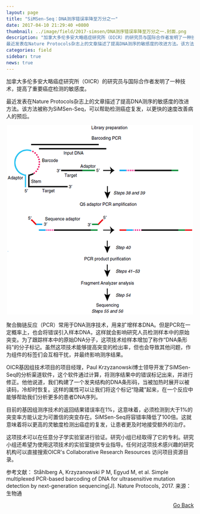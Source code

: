 ```yaml
---
layout: page
title: "SiMSen-Seq：DNA测序错误率降至万分之一"
date: 2017-04-10 21:29:40 +0800
thumbnail: ../image/field/2017-simsen/DNA测序错误率降至万分之一.封面.png
description: "加拿大多伦多安大略癌症研究所（OICR）的研究员与国际合作者发明了一种技术，提高了重要癌症检测的敏感度。
最近发表在Nature Protocols杂志上的文章描述了提高DNA测序的敏感度的改进方法。该方法被称为SiMSen-Seq，可以帮助检测癌症复发，以更快的速度改善病人的预后。 "
categories: field
sidebar: true
news: true
---
```


加拿大多伦多安大略癌症研究所（OICR）的研究员与国际合作者发明了一种技术，提高了重要癌症检测的敏感度。

最近发表在Nature Protocols杂志上的文章描述了提高DNA测序的敏感度的改进方法。该方法被称为SiMSen-Seq，可以帮助检测癌症复发，以更快的速度改善病人的预后。

<p style="text-align: center;"><img src="/image/field/2017-simsen/DNA测序错误率降至万分之一.png">


聚合酶链反应（PCR）常用于DNA测序技术，用来扩增样本DNA。但是PCR在一定概率上，也会将错误引入样本DNA，这样就会影响研究人员检测样本中的原始突变。为了跟踪样本中的原始DNA分子，这项技术给样本增加了称作“DNA条形码”的分子标记。虽然这项技术能够提高突变的检出率，但也会导致其他问题，作为组件的标签们会互相干扰，并最终影响测序结果。

OICR基因组技术项目的项目经理，Paul Krzyzanowski博士领导开发了SiMSen-Seq的分析渠道软件，这个软件通过计算，将测序结果中的错误标记出来，并进行修正。他他说道，我们构建了一个发夹结构的DNA条形码，当被加热时展开以被读码，冷却时恢复。这样的属性可以让我们将这个标记“隐藏”起来，在一个反应中能够帮助我们分析更多的患者DNA序列。

目前的基因组测序技术的返回结果错误率在1%，这意味着，必须检测到大于1%的突变率方能认定为可置信的突变存在。SiMSen-Seq将容错率降低了100倍。这就意味着将以更高的灵敏度检测出癌症的复发，让患者更及时地接受额外的治疗。

这项技术可以在任意分子学实验室进行验证。研究小组已经取得了它的专利。研究小组还希望为使用这项技术的实验室提供专业指导。任何对这项技术感兴趣的研究机构可以直接搜索OICR's Collaborative Research Resources 访问项目资源目录。

参考文献：
Ståhlberg A, Krzyzanowski P M, Egyud M, et al. Simple multiplexed PCR-based barcoding of DNA for ultrasensitive mutation detection by next-generation sequencing[J]. Nature Protocols, 2017.
来源：生物通

<div style="float: right;"><a href="/{{ page.categories }}">Go Back</a></div>
